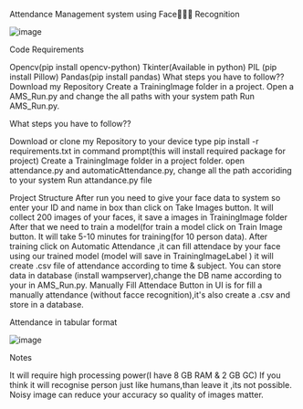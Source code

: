 Attendance Management system using Face👦🏻👧 Recognition 

![image](https://user-images.githubusercontent.com/89336758/192049249-7381e7ee-68b0-4525-88d6-caddbcedfd3d.png)

Code Requirements

Opencv(pip install opencv-python)
Tkinter(Available in python)
PIL (pip install Pillow)
Pandas(pip install pandas)
What steps you have to follow??
Download my Repository
Create a TrainingImage folder in a project.
Open a AMS_Run.py and change the all paths with your system path
Run AMS_Run.py.

What steps you have to follow??

Download or clone my Repository to your device
type pip install -r requirements.txt in command prompt(this will install required package for project)
Create a TrainingImage folder in a project folder.
open attendance.py and automaticAttendance.py, change all the path accoriding to your system
Run attandance.py file


Project Structure
After run you need to give your face data to system so enter your ID and name in box than click on Take Images button.
It will collect 200 images of your faces, it save a images in TrainingImage folder
After that we need to train a model(for train a model click on Train Image button.
It will take 5-10 minutes for training(for 10 person data).
After training click on Automatic Attendance ,it can fill attendace by your face using our trained model (model will save in TrainingImageLabel )
it will create .csv file of attendance according to time & subject.
You can store data in database (install wampserver),change the DB name according to your in AMS_Run.py.
Manually Fill Attendace Button in UI is for fill a manually attendance (without facce recognition),it's also create a .csv and store in a database.


Attendance in tabular format

![image](https://user-images.githubusercontent.com/89336758/192049759-b05641d6-339d-4be1-89fe-8d74c1fe306d.png)




Notes

It will require high processing power(I have 8 GB RAM & 2 GB GC)
If you think it will recognise person just like humans,than leave it ,its not possible.
Noisy image can reduce your accuracy so quality of images matter.
